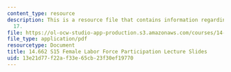 ```yaml
---
content_type: resource
description: This is a resource file that contains information regarding lecture slide
  17.
file: https://ol-ocw-studio-app-production.s3.amazonaws.com/courses/14-662-labor-economics-ii-spring-2015/13e21d77f22af33e65cb23f30ef19770_MIT14_662S15_lec_slides17.pdf
file_type: application/pdf
resourcetype: Document
title: 14.662 S15 Female Labor Force Participation Lecture Slides
uid: 13e21d77-f22a-f33e-65cb-23f30ef19770
---
```

